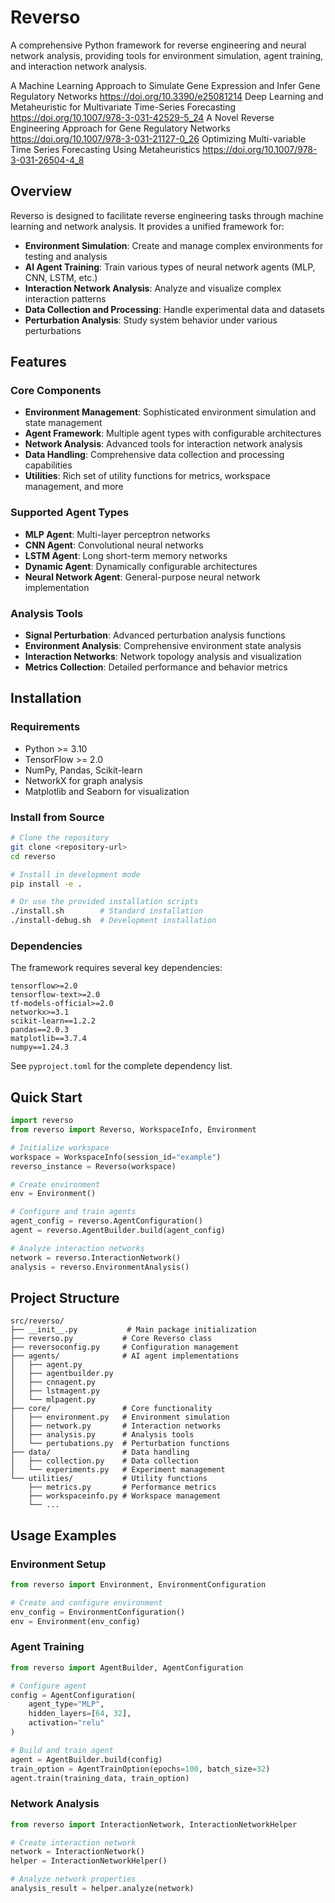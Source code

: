 # Reverso

A comprehensive Python framework for reverse engineering and neural network analysis, providing tools for environment simulation, agent training, and interaction network analysis.

A Machine Learning Approach to Simulate Gene Expression and Infer Gene Regulatory Networks
https://doi.org/10.3390/e25081214
Deep Learning and Metaheuristic for Multivariate Time-Series Forecasting 
https://doi.org/10.1007/978-3-031-42529-5_24
A Novel Reverse Engineering Approach for Gene Regulatory Networks 
https://doi.org/10.1007/978-3-031-21127-0_26
Optimizing Multi-variable Time Series Forecasting Using Metaheuristics 
https://doi.org/10.1007/978-3-031-26504-4_8

## Overview

Reverso is designed to facilitate reverse engineering tasks through machine learning and network analysis. It provides a unified framework for:

- **Environment Simulation**: Create and manage complex environments for testing and analysis
- **AI Agent Training**: Train various types of neural network agents (MLP, CNN, LSTM, etc.)
- **Interaction Network Analysis**: Analyze and visualize complex interaction patterns
- **Data Collection and Processing**: Handle experimental data and datasets
- **Perturbation Analysis**: Study system behavior under various perturbations

## Features

### Core Components

- **Environment Management**: Sophisticated environment simulation and state management
- **Agent Framework**: Multiple agent types with configurable architectures
- **Network Analysis**: Advanced tools for interaction network analysis
- **Data Handling**: Comprehensive data collection and processing capabilities
- **Utilities**: Rich set of utility functions for metrics, workspace management, and more

### Supported Agent Types

- **MLP Agent**: Multi-layer perceptron networks
- **CNN Agent**: Convolutional neural networks
- **LSTM Agent**: Long short-term memory networks
- **Dynamic Agent**: Dynamically configurable architectures
- **Neural Network Agent**: General-purpose neural network implementation

### Analysis Tools

- **Signal Perturbation**: Advanced perturbation analysis functions
- **Environment Analysis**: Comprehensive environment state analysis
- **Interaction Networks**: Network topology analysis and visualization
- **Metrics Collection**: Detailed performance and behavior metrics

## Installation

### Requirements

- Python >= 3.10
- TensorFlow >= 2.0
- NumPy, Pandas, Scikit-learn
- NetworkX for graph analysis
- Matplotlib and Seaborn for visualization

### Install from Source

```bash
# Clone the repository
git clone <repository-url>
cd reverso

# Install in development mode
pip install -e .

# Or use the provided installation scripts
./install.sh        # Standard installation
./install-debug.sh  # Development installation
```

### Dependencies

The framework requires several key dependencies:

```
tensorflow>=2.0
tensorflow-text>=2.0
tf-models-official>=2.0
networkx>=3.1
scikit-learn==1.2.2
pandas==2.0.3
matplotlib==3.7.4
numpy==1.24.3
```

See `pyproject.toml` for the complete dependency list.

## Quick Start

```python
import reverso
from reverso import Reverso, WorkspaceInfo, Environment

# Initialize workspace
workspace = WorkspaceInfo(session_id="example")
reverso_instance = Reverso(workspace)

# Create environment
env = Environment()

# Configure and train agents
agent_config = reverso.AgentConfiguration()
agent = reverso.AgentBuilder.build(agent_config)

# Analyze interaction networks
network = reverso.InteractionNetwork()
analysis = reverso.EnvironmentAnalysis()
```

## Project Structure

```
src/reverso/
├── __init__.py           # Main package initialization
├── reverso.py           # Core Reverso class
├── reversoconfig.py     # Configuration management
├── agents/              # AI agent implementations
│   ├── agent.py
│   ├── agentbuilder.py
│   ├── cnnagent.py
│   ├── lstmagent.py
│   └── mlpagent.py
├── core/                # Core functionality
│   ├── environment.py   # Environment simulation
│   ├── network.py       # Interaction networks
│   ├── analysis.py      # Analysis tools
│   └── pertubations.py  # Perturbation functions
├── data/                # Data handling
│   ├── collection.py    # Data collection
│   └── experiments.py   # Experiment management
└── utilities/           # Utility functions
    ├── metrics.py       # Performance metrics
    ├── workspaceinfo.py # Workspace management
    └── ...
```

## Usage Examples

### Environment Setup

```python
from reverso import Environment, EnvironmentConfiguration

# Create and configure environment
env_config = EnvironmentConfiguration()
env = Environment(env_config)
```

### Agent Training

```python
from reverso import AgentBuilder, AgentConfiguration

# Configure agent
config = AgentConfiguration(
    agent_type="MLP",
    hidden_layers=[64, 32],
    activation="relu"
)

# Build and train agent
agent = AgentBuilder.build(config)
train_option = AgentTrainOption(epochs=100, batch_size=32)
agent.train(training_data, train_option)
```

### Network Analysis

```python
from reverso import InteractionNetwork, InteractionNetworkHelper

# Create interaction network
network = InteractionNetwork()
helper = InteractionNetworkHelper()

# Analyze network properties
analysis_result = helper.analyze(network)
```

